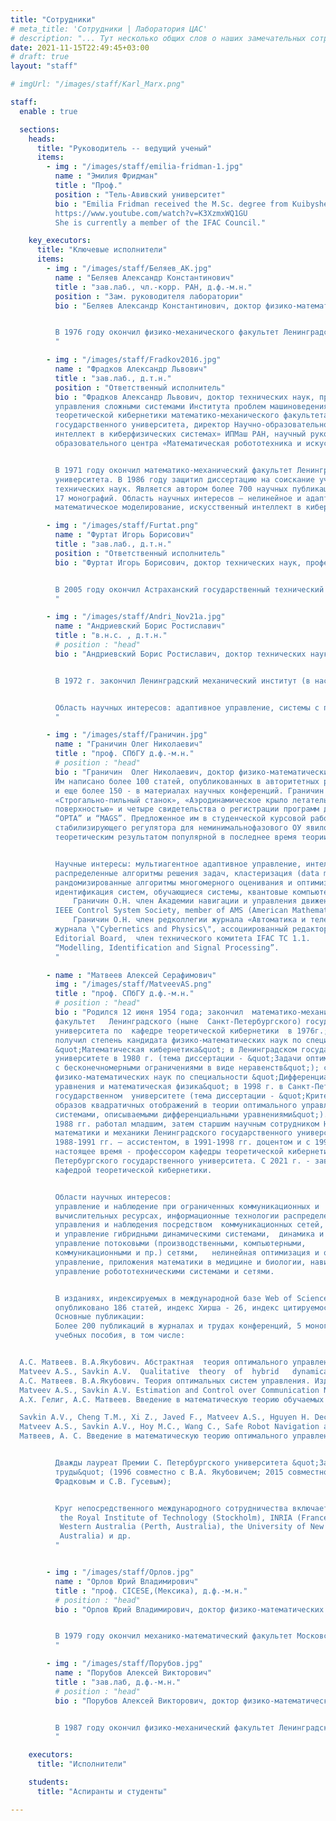```yaml
---
title: "Сотрудники"
# meta_title: 'Сотрудники | Лаборатория ЦАС'
# description: "... Тут несколько общих слов о наших замечательных сотрудниках ..."
date: 2021-11-15T22:49:45+03:00
# draft: true
layout: "staff"

# imgUrl: "/images/staff/Karl_Marx.png"

staff:
  enable : true

  sections:
    heads:
      title: "Руководитель -- ведущий ученый"
      items:
        - img : "/images/staff/emilia-fridman-1.jpg"
          name : "Эмилия Фридман"
          title : "Проф."
          position : "Тель-Авивский университет"
          bio : "Emilia Fridman received the M.Sc. degree from Kuibyshev State University, USSR, in 1981 and the Ph.D. degree from Voronezh State University, USSR, in 1986, all in mathematics. From 1986 to 1992 she was an Assistant and Associate Professor in the Department of Mathematics at Kuibyshev Institute of Railway Engineers, USSR. Since 1993 she has been at Tel Aviv University, where she is currently Professor at the School of Electrical Engineering. She has held numerous visiting positions including INRIA in Rocquencourt (France), Ecole Centrale de Lille (France), Valenciennes University (France), Leicester University (UK), Kent University (UK), CINVESTAV (Mexico), Zhejiang University (China), St. Petersburg IPM (Russia), Melbourne University (Australia), INRIA Saclay (France), KTH (Sweden). Her research interests include time-delay systems, networked control systems, distributed parameter systems, robust control, singular perturbations and nonlinear control. She has published about 200 journal articles. She is the author/co-author of two monographs - ''Introduction to Time-Delay Systems: Analysis and Control\" (Birkhauser, 2014) and ‘’ Networked Control under Communication Constraints: A Time-Delay Approach” (Springer, 2020). She serves/served as Associate Editor in Automatica, SIAM Journal on Control and Optimization and IMA Journal of Mathematical Control and Information. In 2014 she was Nominated as a Highly Cited Researcher by Thomson ISI. Since 2018, she has been the incumbent for the Chana and Heinrich Manderman Chair on System Control at Tel Aviv University. She is an IEEE Fellow from 2019. In 2021 she was recipient of the IFAC Delay Systems Life Time Achievement Award and of the Kadar Award for outstanding research at Tel Aviv University, see
          https://www.youtube.com/watch?v=K3XzmxWQ1GU
          She is currently a member of the IFAC Council."

    key_executors:
      title: "Ключевые исполнители"
      items:
        - img : "/images/staff/Беляев_АК.jpg"
          name : "Беляев Александр Константинович"
          title : "зав.лаб., чл.-корр. РАН, д.ф.-м.н."
          position : "Зам. руководителя лаборатории"
          bio : "Беляев Александр Константинович, доктор физико-математических наук, заведующий лабораторией мехатроники Института проблем машиноведения РАН, директор Высшей школы механики и процессов управления физико-механического института Санкт-Петербургского политехнического университета Петра Великого, профессор кафедры теоретической и прикладной механики математико-механического факультета Санкт-Петербургского государственного университета. Член-корреспондент РАН, иностранный член Австрийской академии наук, почетный доктор Университета им. Иоганна Кеплера (Австрия), член президиума Российского национального комитета по теоретической и прикладной механике, член Консультативного Совета ЕВРОМЕХа, член комиссии симпозиумов IUTAM, лауреат премии имени М.А.Лаврентьева РАН и премии имени П.Л.Чебышева Правительства Санкт-Петербурга. Главный редактор журнала Вестник Санкт-Петербургского университета. Математика. Механика. Астрономия.


          В 1976 году окончил физико-механического факультет Ленинградского политехнического  института. В 2001 году защитил диссертацию на соискание ученой степени доктора физико-математических наук. Является автором более 300 научных публикаций. Область научных интересов — высокочастотная динамика сложных динамических систем, вибрация и устойчивость конструкций, стохастическая волновая динамика и др. 
          "

        - img : "/images/staff/Fradkov2016.jpg"
          name : "Фрадков Александр Львович"
          title : "зав.лаб., д.т.н."
          position : "Ответственный исполнитель"
          bio : "Фрадков Александр Львович, доктор технических наук, профессор, заведующий лабораторией
          управления сложными системами Института проблем машиноведения РАН, профессор кафедры
          теоретической кибернетики математико-механического факультета Санкт-Петербургского
          государственного университета, директор Научно-образовательного центра «Искусственный
          интеллект в киберфизических системах» ИПМаш РАН, научный руководитель научно-
          образовательного центра «Математическая робототехника и искусственный интеллект» СПбГУ.


          В 1971 году окончил математико-механический факультет Ленинградского государственного
          университета. В 1986 году защитил диссертацию на соискание ученой степени доктора
          технических наук. Является автором более 700 научных публикаций, в том числе десяти патентов и
          17 монографий. Область научных интересов — нелинейное и адаптивное управление,
          математическое моделирование, искусственный интеллект в киберфизических системах и др."

        - img : "/images/staff/Furtat.png"
          name : "Фуртат Игорь Борисович"
          title : "зав.лаб., д.т.н."
          position : "Ответственный исполнитель"
          bio : "Фуртат Игорь Борисович, доктор технических наук, профессор, заведующий лабораторией «Адаптивное и интеллектуальное управление сетевыми и распределенными системами» Института проблем машиноведения РАН, профессор Университета ИТМО, старший член Институт инженеров электротехники и электроники (IEEE Senior Member), член международной общественной организации \"Академия навигации и управления движением\", associate editor двух международных конференций: American Control Conference и IEEE Conference on Decision and Control, лауреат \"Best paper award\" (9th International Congress on Ultra Modern Telecommunications and Control Systems and Workshops, 2017, Мюнхен, Германия), медаль РАН для молодых ученых по итогам конкурса 2016 года в области проблем машиностроения, механики и процессов управления.


          В 2005 году окончил Астраханский государственный технический университет. В 2012 году защитил диссертацию на соискание ученой степени доктора технических  наук. Является автором более 170 научных публикаций, в том числе двух монографий. Область научных интересов - адаптивное и робастное управление, управление сетевыми и мультиагентными системами, управление нелинейными системами и системами с запаздыванием, динамическая компенсация возмущений, управление в нефтегазодобывающей промышленности и синхронизация в электроэнергетических сетях.
          "

        - img : "/images/staff/Andri_Nov21a.jpg"
          name : "Андриевский Борис Ростиславич"
          title : "в.н.с. , д.т.н."
          # position : "head"
          bio : "Андриевский Борис Ростиславич, доктор технических наук, доцент, ведущий научный соотрудник либоратории управления сложными системами Института проблем машиноведения РАН, главный научный сотрудник кафедры прикладной кибернетики математико-механического факультета Санкт-Петербургского государственного университета, ведущий научный сотрудник НИЧ Балтийского государственного технического университета \"Военмех\".


          В 1972 г. закончил Ленинградский механический институт (в настоящее время - БГТУ \"Военмех\") по кафедре систем автоматического управления. Получил степень кандидата технических наук в 1979 г. и звание доцента в 1980 г. В 2005 г. защитил диссертацию на соискание ученой степени доктора технических наук. Является автором более 280 научных публикаций, в том числе - трех патентов, семи монографий и 17 учебных пособий. 


          Область научных интересов: адаптивное управление, системы с переменной структурой, управление колебаниями, прикладные задачи управления летательными аппаратами, механическими системами и передачи данных.
          "

        - img : "/images/staff/Граничин.jpg"
          name : "Граничин Олег Николаевич"
          title : "проф. СПбГУ д.ф.-м.н."
          # position : "head"
          bio : "Граничин  Олег Николаевич, доктор физико-математических наук, профессор автор (соавтор) пяти научных монографий и нескольких учебных пособий.  
          Им написано более 100 статей, опубликованных в авторитетных реферируемых научных журналах, 
          и еще более 150 - в материалах научных конференций. Граничин О.Н. имеет два патента на изобретения
          «Строгально-пильный станок», «Аэродинамическое крыло летательного аппарата с адаптивно изменяющейся
          поверхностью» и четыре свидетельства о регистрации программ для ЭВМ: \"SmartFly\", “ПК УНИВ” ,
          “ОРТА” и “MAGS”. Предложенное им в студенческой курсовой работе (1981г.) описание минимаксного
          стабилизирующего регулятора для неминимальнофазового ОУ явилось одним из первых в мире существенным 
          теоретическим результатом популярной в последнее время теории ℓ1-оптимизации.


          Научные интересы: мультиагентное адаптивное управление, интеллектуальные встроенные системы,
          распределенные алгоритмы решения задач, кластеризация (data mining), общие вопросы теории вычислений,
          рандомизированные алгоритмы многомерного оценивания и оптимизации, 
          идентификация систем, обучающиеся системы, квантовые компьютеры и т. п.
              Граничин О.Н. член Академии навигации и управления движением, Senior member of IEEE, 
          IEEE Control System Society, member of AMS (American Mathematical Society).
              Граничин О.Н. член редколлегии журнала «Автоматика и телемеханика», исполнительный редактор 
          журнала \"Cybernetics and Physics\", ассоциированный редактор IEEE Control System Society Conference 
          Editorial Board,  член технического комитета IFAC TC 1.1. 
          “Modelling, Identification and Signal Processing”.
          "

        - name : "Матвеев Алексей Серафимович"
          img : "/images/staff/MatveevAS.png"
          title : "проф. СПбГУ д.ф.-м.н."
          # position : "head"
          bio : "Родился 12 июня 1954 года; закончил  математико-механический
          факультет   Ленинградского (ныне  Санкт-Петербургского) государственного
          университета по  кафедре теоретической кибернетики  в 1976г.;
          получил степень кандидата физико-математических наук по специальности
          &quot;Математическая кибернетика&quot; в Ленинградском государственном
          университете в 1980 г. (тема диссертации - &quot;Задачи оптимального управления
          с бесконечномерными ограничениями в виде неравенств&quot;); степень доктора
          физико-математических наук по специальности &quot;Дифференциальные
          уравнения и математическая физика&quot; в 1998 г. в Санкт-Петербургском
          государственном  университете (тема диссертации - &quot;Критерии выпуклости
          образов квадратичных отображений в теории оптимального управления
          системами, описываемыми дифференциальными уравнениями&quot;). С 1980 по
          1988 гг. работал младшим, затем старшим научным сотрудником НИИ
          математики и механики Ленинградского государственного университета, в
          1988-1991 гг. – ассистентом, в 1991-1998 гг. доцентом и с 1998 г. по
          настоящее время - профессором кафедры теоретической кибернетики Санкт-
          Петербургского государственного университета. С 2021 г. - заведующий
          кафедрой теоретической кибернетики.


          Области научных интересов:
          управление и наблюдение при ограниченных коммуникационных и
          вычислительных ресурсах, информационные технологии распределенного
          управления и наблюдения посредством  коммуникационных сетей,  динамика
          и управление гибридными динамическими системами,  динамика и
          управление потоковыми (производственными, компьютерными, 
          коммуникационными и пр.) сетями,   нелинейная оптимизация и оптимальное
          управление, приложения математики в медицине и биологии, навигация и
          управление робототехническими системами и сетями.


          В изданиях, индексируемых в международной базе Web of Science
          опубликовано 186 статей, индекс Хирша - 26, индекс цитируемости – 2569.
          Основные публикации: 
          Более 200 публикаций в журналах и трудах конференций, 5 монографий и 3
          учебных пособия, в том числе:


  А.С. Матвеев. В.А.Якубович. Абстрактная  теория оптимального управления Изд-во СПбГУ, 1994.
  Matveev A.S., Savkin A.V.  Qualitative  theory  of  hybrid   dynamical  systems. Birkhauzer,  2000,
  А.С. Матвеев. В.А.Якубович. Теория оптимальных систем управления. Изд-во СПбГУ, 2003.
  Matveev A.S., Savkin A.V. Estimation and Control over Communication Networks, Springer, Boston, 2009.
  А.Х. Гелиг, А.С. Матвеев. Введение в математическую теорию обучаемых распознающих систем и нейронных сетей. Изд-во СПбГУ, 2014.

  Savkin A.V., Cheng T.M., Xi Z., Javed F., Matveev A.S., Hguyen H. Decentralized Coverage Control Problems for Mobile Robotic Sensor and Actuator Networks, Monograph, IEEE Press and John Wiley &amp; Sons, 2015, Hoboken, NJ, 192 p.
  Matveev A.S., Savkin A.V., Hoy M.C., Wang C., Safe Robot Navigation among Moving and Steady Obstacles, Monograph, Elsevier and Butterworth Heinemann, 2016, Oxford, UK, 344 p.
  Матвеев, А. С. Введение в математическую теорию оптимального управления. Изд-во СПбГУ, 2018.


          Дважды лауреат Премии С. Петербургского университета &quot;За научные
          труды&quot; (1996 совместно с В.А. Якубовичем; 2015 совместно с А.Л.
          Фрадковым и С.В. Гусевым);


          Круг непосредственного международного сотрудничества включает:
           the Royal Institute of Technology (Stockholm), INRIA (France), the University of
           Western Australia (Perth, Australia), the University of New South Wales (Sydney,
           Australia) и др.
          "


        - img : "/images/staff/Орлов.jpg"
          name : "Орлов Юрий Владимирович"
          title : "проф. CICESE,(Мексика), д.ф.-м.н."
          # position : "head"
          bio : "Орлов Юрий Владимирович, доктор физико-математических наук, профессор центра научных исследований и высшего образования г. Энсенады, Мексика.


          В 1979 году окончил механико-математический факультет Московского государственного университета имени М.В. Ломоносова. В 1989 году защитил диссертацию на соискание ученой степени доктора физико-математических наук. Является автором более 300 научных публикаций, в том числе 6 монографий. Область научных интересов — математические методы в теории управления и их приложения к механическим системам, негладкое управление в конечномерных и бесконечномерных пространствах, стабилизация за конечное время и др.
          "

        - img : "/images/staff/Порубов.jpg"
          name : "Порубов Алексей Викторович"
          title : "зав.лаб, д.ф.-м.н."
          # position : "head"
          bio : "Порубов Алексей Викторович, доктор физико-математических наук, заведующий лабораторией микромеханики материалов Института Проблем Машиноведения РАН, профессор Высшей Школы Теоретической Иеханики  Санкт-Петербургского государственного Технического Университета имени Петра Великого,  член Европейского сообщества механиков (Euromech)  м Российского Акустического общества.


          В 1987 году окончил физико-механический факультет Ленинградского Политехнического института. В 2007 году защитил диссертацию на соискание ученой степени доктора физико-математических  наук. Является автором более 120 научных публикаций, в том числе двух  монографий. Область научных интересов - нелинейное моделирование динамических процессов в материалах со сложной внутренней структурой, аналитическое и численной исследование решений нелинейных дифференциальных уравнений в частных производных.
          "

    executors:
      title: "Исполнители"

    students:
      title: "Аспиранты и студенты"

---
```


<!-- # Сотрудники -->

<!-- 

## Руководитель – ведущий ученый:
Проф. Эмилия Фридман, Тель-Авивский университет

## Ключевые исполнители

Беляев Александр Константинович зав.лаб., чл.-корр. РАН, д.ф.-м.н., Зам. руководителя лаборатории

Фрадков Александр Львович, зав.лаб., д.т.н., Ответственный исполнитель

Фуртат Игорь Борисович зав.лаб., д.т.н., Ответственный исполнитель

Андриевский Борис Ростиславич, в.н.с. , д.т.н.

Граничин Олег Николаевич проф. СПбГУ д.ф.-м.н.

Матвеев Алексей Серафимович проф. СПбГУ д.ф.-м.н.

Орлов Юрий Владимирович, проф. CICESE,(Мексика), д.ф.-м.н.

Порубов Алексей Викторович зав.лаб, д.ф.-м.н.


## Исполнители

## Аспиранты и студенты

 -->

